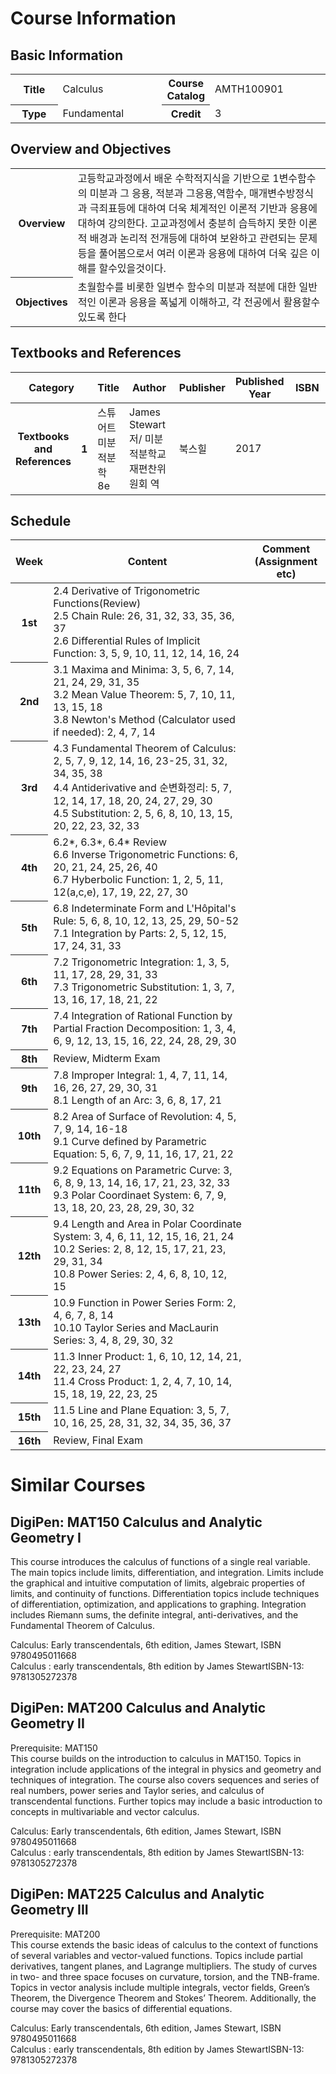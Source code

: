# Course Information
## Basic Information
<table class="tbl-view">
	<colgroup>
		<col width="15%">
		<col>
		<col width="15%">
		<col>
	</colgroup>
	<tbody>				
		<tr>
			<th>Title</th>
			<td>Calculus</td>
			<th>Course Catalog</th>
			<td>AMTH100901</td>
		</tr>
		<tr>
			<th>Type</th>
			<td>Fundamental</td>
			<th>Credit</th>
			<td>3</td>
		</tr>
	</tbody>
</table>

## Overview and Objectives
<table class="tbl-view">
	<colgroup>
		<col width="15%">
		<col>
	</colgroup>
	<tbody>				
		<tr>
			<th>Overview</th>
			<td>고등학교과정에서 배운 수학적지식을 기반으로 1변수함수의 미분과 그 응용, 적분과 그응용,역함수, 매개변수방정식과 극죄표등에 대하여 더욱 체계적인 이론적 기반과 응용에 대하여 강의한다.  고교과정에서 충분히 습득하지 못한 이론적 배경과 논리적 전개등에 대하여 보완하고 관련되는 문제등을 풀어봄으로서 여러 이론과 응용에 대하여 더욱 깊은 이해를 할수있을것이다.</td>
		</tr>			
		<tr>
			<th>Objectives</th>
			<td>초월함수를 비롯한 일변수 함수의 미분과 적분에 대한 일반적인 이론과 응용을 폭넓게 이해하고, 각 전공에서 활용할수 있도록 한다
</td>
		</tr>	
	</tbody>
</table>

## Textbooks and References
<table class="tbl-view">
	<colgroup>
		<col width="10%">
		<col width="5%">
		<col>
		<col width="20%">
		<col width="10%">
		<col width="10%">
		<col width="15%">
	</colgroup>			
	<thead>
		<tr>
			<th colspan="2">Category</th>
			<th>Title</th>
			<th>Author</th>
			<th>Publisher</th>
			<th>Published Year</th>
			<th>ISBN</th>
		</tr>
	</thead>
	<tbody>				
		<tr>
			<th>Textbooks and<br>References</th>
			<th>1</th>
			<td>스튜어트 미분적분학 8e</td>
			<td>James Stewart 저/ 미분적분학교재편찬위원회 역</td>
			<td>북스힐</td>
			<td class="alignC">2017</td>
			<td></td>
		</tr>
	</tbody>
</table>

## Schedule
<table class="tbl-view">
	<colgroup>
		<col width="10%">
		<col>
		<col width="25%">
	</colgroup>			
	<thead>
		<tr>
			<th>Week</th>
			<th>Content</th>
			<th>Comment<br>(Assignment etc)</th>
		</tr>
	</thead>
	<tbody>	
		<tr>
			<th>1st</th>
			<td>2.4 Derivative of Trigonometric Functions(Review)<br>2.5 Chain Rule: 26, 31, 32, 33, 35, 36, 37<br>2.6 Differential Rules of Implicit Function: 3, 5, 9, 10, 11, 12, 14, 16, 24</td>
			<td></td>
		</tr>							
		<tr>
			<th>2nd</th>
			<td>3.1 Maxima and Minima: 3, 5, 6, 7, 14, 21, 24, 29, 31, 35<br>3.2 Mean Value Theorem: 5, 7, 10, 11, 13, 15, 18<br>3.8 Newton's Method (Calculator used if needed): 2, 4, 7, 14</td>
			<td></td>
		</tr>
		<tr>
			<th>3rd</th>
			<td>4.3 Fundamental Theorem of Calculus: 2, 5, 7, 9, 12, 14, 16, 23-25, 31, 32, 34, 35, 38<br>4.4 Antiderivative and 순변화정리: 5, 7, 12, 14, 17, 18, 20, 24, 27, 29, 30<br>4.5 Substitution: 2, 5, 6, 8, 10, 13, 15, 20, 22, 23, 32, 33</td>
			<td></td>
		</tr>
		<tr>
			<th>4th</th>
			<td>6.2*, 6.3*, 6.4* Review<br>6.6 Inverse Trigonometric Functions: 6, 20, 21, 24, 25, 26, 40<br>6.7 Hyberbolic Function: 1, 2, 5, 11, 12(a,c,e), 17, 19, 22, 27, 30</td>
			<td></td>
		</tr>
		<tr>
			<th>5th</th>
			<td>6.8 Indeterminate Form and L'Hôpital's Rule: 5, 6, 8, 10, 12, 13, 25, 29, 50-52<br>7.1 Integration by Parts: 2, 5, 12, 15, 17, 24, 31, 33</td>
			<td></td>
		</tr>
		<tr>
			<th>6th</th>
			<td>7.2 Trigonometric Integration: 1, 3, 5, 11, 17, 28, 29, 31, 33<br>7.3 Trigonometric Substitution: 1, 3, 7, 13, 16, 17, 18, 21, 22</td>
			<td></td>
		</tr>
		<tr>
			<th>7th</th>
			<td>7.4 Integration of Rational Function by Partial Fraction Decomposition: 1, 3, 4, 6, 9, 12, 13, 15, 16, 22, 24, 28, 29, 30</td>
			<td></td>
		</tr>
		<tr>
			<th>8th</th>
			<td>Review, Midterm Exam</td>
			<td></td>
		</tr>
		<tr>
			<th>9th</th>
			<td>7.8 Improper Integral: 1, 4, 7, 11, 14, 16, 26, 27, 29, 30, 31<br>8.1 Length of an Arc: 3, 6, 8, 17, 21</td>
			<td></td>
		</tr>
		<tr>
			<th>10th</th>
			<td>8.2 Area of Surface of Revolution: 4, 5, 7, 9, 14, 16-18<br>9.1 Curve defined by Parametric Equation: 5, 6, 7, 9, 11, 16, 17, 21, 22</td>
			<td></td>
		</tr>
		<tr>
			<th>11th</th>
			<td>9.2 Equations on Parametric Curve: 3, 6, 8, 9, 13, 14, 16, 17, 21, 23, 32, 33<br>9.3 Polar Coordinaet System: 6, 7, 9, 13, 18, 20, 23, 28, 29, 30, 32</td>
			<td></td>
		</tr>
		<tr>
			<th>12th</th>
			<td>9.4 Length and Area in Polar Coordinate System: 3, 4, 6, 11, 12, 15, 16, 21, 24<br>10.2 Series: 2, 8, 12, 15, 17, 21, 23, 29, 31, 34<br>10.8 Power Series: 2, 4, 6, 8, 10, 12, 15</td>
			<td></td>
		</tr>
		<tr>
			<th>13th</th>
			<td>10.9 Function in Power Series Form: 2, 4, 6, 7, 8, 14<br>10.10 Taylor Series and MacLaurin Series: 3, 4, 8, 29, 30, 32</td>
			<td></td>
		</tr>
		<tr>
			<th>14th</th>
			<td>11.3 Inner Product: 1, 6, 10, 12, 14, 21, 22, 23, 24, 27<br>11.4 Cross Product: 1, 2, 4, 7, 10, 14, 15, 18, 19, 22, 23, 25</td>
			<td></td>
		</tr>
		<tr>
			<th>15th</th>
			<td>11.5 Line and Plane Equation: 3, 5, 7, 10, 16, 25, 28, 31, 32, 34, 35, 36, 37
</td>
			<td></td>
		</tr>
		<tr>
			<th>16th</th>
			<td>Review, Final Exam </td>
			<td></td>
		</tr>												
	</tbody>
</table>


# Similar Courses
## DigiPen: MAT150 Calculus and Analytic Geometry I
This course introduces the calculus of functions of a single real variable. The main topics include limits, differentiation, and integration. Limits include the graphical and intuitive computation of limits, algebraic properties of limits, and continuity of functions. Differentiation topics include techniques of differentiation, optimization, and applications to graphing. Integration includes Riemann sums, the definite integral, anti-derivatives, and the Fundamental Theorem of Calculus.

Calculus: Early transcendentals, 6th edition, James Stewart, ISBN 9780495011668<br>
Calculus : early transcendentals, 8th edition by James StewartISBN-13: 9781305272378

## DigiPen: MAT200 Calculus and Analytic Geometry II
Prerequisite: MAT150<br>
This course builds on the introduction to calculus in MAT150. Topics in integration include applications of the integral in physics and geometry and techniques of integration. The course also covers sequences and series of real numbers, power series and Taylor series, and calculus of transcendental functions. Further topics may include a basic introduction to concepts in multivariable and vector calculus.

Calculus: Early transcendentals, 6th edition, James Stewart, ISBN 9780495011668<br>
Calculus : early transcendentals, 8th edition by James StewartISBN-13: 9781305272378

## DigiPen: MAT225 Calculus and Analytic Geometry III
Prerequisite: MAT200<br>
This course extends the basic ideas of calculus to the context of functions of several variables and vector-valued functions. Topics include partial derivatives, tangent planes, and Lagrange multipliers. The study of curves in two- and three space focuses on curvature, torsion, and the TNB-frame. Topics in vector analysis include multiple integrals, vector fields, Green’s Theorem, the Divergence Theorem and Stokes’ Theorem. Additionally, the course may cover the basics of differential equations.

Calculus: Early transcendentals, 6th edition, James Stewart, ISBN 9780495011668<br>
Calculus : early transcendentals, 8th edition by James StewartISBN-13: 9781305272378
